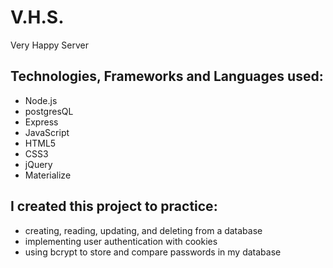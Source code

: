 # V.H.S.
  Very Happy Server
## Technologies, Frameworks and Languages used:
  - Node.js
  - postgresQL
  - Express
  - JavaScript
  - HTML5
  - CSS3
  - jQuery
  - Materialize 
  
  ## I created this project to practice:
  - creating, reading, updating, and deleting from a database
  - implementing user authentication with cookies
  - using bcrypt to store and compare passwords in my database
